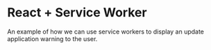 # React + Service Worker

An example of how we can use service workers to display an update application warning to the user.